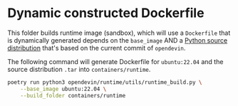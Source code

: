 # Dynamic constructed Dockerfile

This folder builds runtime image (sandbox), which will use a `Dockerfile` that is dynamically generated depends on the `base_image` AND a [Python source distribution](https://docs.python.org/3.10/distutils/sourcedist.html) that's based on the current commit of `opendevin`.

The following command will generate Dockerfile for `ubuntu:22.04` and the source distribution `.tar` into `containers/runtime`.

```bash
poetry run python3 opendevin/runtime/utils/runtime_build.py \
    --base_image ubuntu:22.04 \
    --build_folder containers/runtime
```
